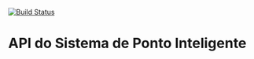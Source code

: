 [![Build Status](https://travis-ci.org/ademarbarbosa/ponto-inteligente-api.svg?branch=master)](https://travis-ci.org/ademarbarbosa/ponto-inteligente-api)

# API do Sistema de Ponto Inteligente

